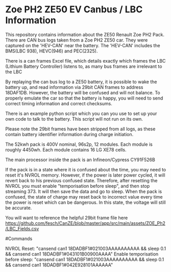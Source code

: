 # Zoe PH2 ZE50 EV Canbus / LBC Information
 
This repository contains information about the ZE50 Renault Zoe PH2 Pack. There are CAN bus logs taken from a Zoe PH2 ZE50 car. They were captured on the 'HEV-CAN' near the battery. The 'HEV-CAN' includes the BMS(LBC 938), HEVC(946) and PEC(2325).

There is a can frames Excel file, which details exactly which frames the LBC (Lithium Battery Controller) listens to, as many bus frames are irrelevant to the LBC

By replaying the can bus log to a ZE50 battery, it is possible to wake the battery up, and read information via 29bit CAN frames to address 18DAF1DB. However, the battery will be confused and will not balance. To properly emulate the car so that the battery is happy, you will need to send correct timing information and correct checksums.

There is an example python script which you can you use to set up your own code to talk to the battery. This script will not run on its own.

Please note the 29bit frames have been stripped from all logs, as these contain battery identifier information during charge initiation.

The 52kwh pack is 400V nominal, 96s2p, 12 modules. Each module is roughly 4450wh. Each module contains 16 LG XE78 cells.

The main processor inside the pack is an Infineon/Cypress CY91F526B

If the pack is in a state where it is confused about the time, you may need to reset it's NVROL memory. However, if the power is later power cycled, it will revert back to his previous confused state. Therefore, after resetting the NVROL you must enable "temporisation before sleep", and then stop streaming 373. It will then save the data and go to sleep. When the pack is confused, the state of charge may reset back to incorrect value every time the power is reset which can be dangerous. In this state, the voltage will still be accurate.


You will want to reference the helpful 29bit frame file here https://github.com/fesch/CanZE/blob/master/app/src/main/assets/ZOE_Ph2/LBC_Fields.csv



#Commands

NVROL Reset: "cansend can1 18DADBF1#021003AAAAAAAAAA && sleep 0.1 &&  cansend can1 18DADBF1#043101B00900AAAA"
Enable temporisation before sleep: "cansend can1 18DADBF1#021003AAAAAAAAAA && sleep 0.1 &&   cansend can1 18DADBF1#042E928101AAAAAA"
